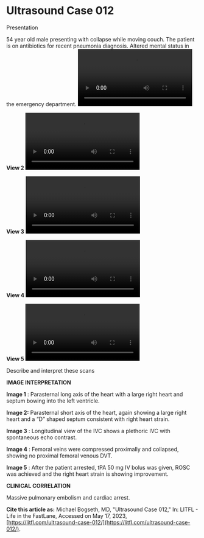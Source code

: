 # Ultrasound Case 012
Presentation


54 year old male presenting with collapse while moving couch. The patient is on antibiotics for recent pneumonia diagnosis. Altered mental status in the emergency department.
![](https://litfl.com/wp-content/uploads/2018/12/LITFL-Top-100-Ultrasound-012-01.mp4)

**View 2** 
![](https://litfl.com/wp-content/uploads/2018/12/LITFL-Top-100-Ultrasound-012-02.mp4)

**View 3** 
![](https://litfl.com/wp-content/uploads/2018/12/LITFL-Top-100-Ultrasound-012-03.mp4)

**View 4** 
![](https://litfl.com/wp-content/uploads/2018/12/LITFL-Top-100-Ultrasound-012-04.mp4)

**View 5** 
![](https://litfl.com/wp-content/uploads/2018/12/LITFL-Top-100-Ultrasound-012-05.mp4)


Describe and interpret these scans

**IMAGE INTERPRETATION** 



**Image 1** : Parasternal long axis of the heart with a large right heart and septum bowing into the left ventricle. 



**Image 2:**  Parasternal short axis of the heart, again showing a large right heart and a “D” shaped septum consistent with right heart strain. 



**Image 3** : Longitudinal view of the IVC shows a plethoric IVC with spontaneous echo contrast. 



**Image 4** : Femoral veins were compressed proximally and collapsed, showing no proximal femoral venous DVT. 



**Image 5** : After the patient arrested, tPA 50 mg IV bolus was given, ROSC was achieved and the right heart strain is showing improvement. 


**CLINICAL CORRELATION** 


Massive pulmonary embolism and cardiac arrest.

**Cite this article as:**  Michael Bogseth, MD, "Ultrasound Case 012," In: LITFL - Life in the FastLane, Accessed on May 17, 2023, [https://litfl.com/ultrasound-case-012/](https://litfl.com/ultrasound-case-012/).


